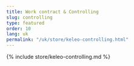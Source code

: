 ```yaml
---
title: Work contract & Controlling
slug: controlling
type: featured
order: 10
lang: uk
permalink: "/uk/store/keleo-controlling.html"
---
```


{% include store/keleo-controlling.md %}
 

